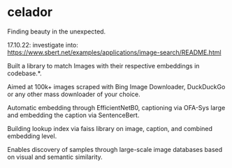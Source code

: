 # celador
Finding beauty in the unexpected. 

17.10.22:
investigate into: https://www.sbert.net/examples/applications/image-search/README.html

Built a library to match Images with their respective embeddings in codebase.*.

Aimed at 100k+ images scraped with Bing Image Downloader, DuckDuckGo or any other mass downloader of your choice. 

Automatic embedding through EfficientNetB0, captioning via OFA-Sys large and embedding the caption via SentenceBert.

Building lookup index via faiss library on image, caption, and combined embedding level.

Enables discovery of samples through large-scale image databases based on visual and semantic similarity.
